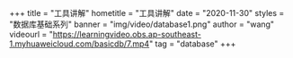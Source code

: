 +++
    title = "工具讲解"
    hometitle = "工具讲解"
    date = "2020-11-30"
    styles = "数据库基础系列"
    banner = "img/video/database1.png"
    author = "wang"
    videourl = "https://learningvideo.obs.ap-southeast-1.myhuaweicloud.com/basicdb/7.mp4" 
    tag = "database"
+++